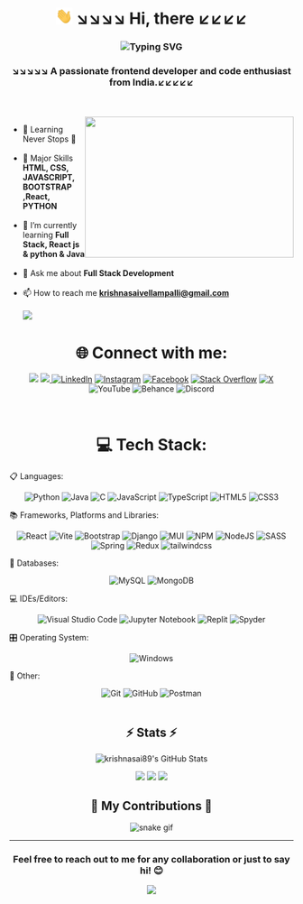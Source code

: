 <h1 align="center"><img src="https://raw.githubusercontent.com/ABSphreak/ABSphreak/master/gifs/Hi.gif" width="30px">
        ↘️↘️↘️↘️ Hi, there ↙️↙️↙️↙️</h1>
<!-- Title Typing Effect -->
<h3 align="center"><img
                src="https://readme-typing-svg.demolab.com?font=Lobster&color=58A6FF&size=35&pause=1000&center=true&vCenter=true&random=false&width=435&lines=Hii It's+Krishna Sai;Research+on+deep+learning😎;Full+Stack+Developer😎" alt="Typing SVG" /></a></h3>
                
<h3 align="center">↘️↘️↘️↘️↘️ A passionate frontend developer and code enthusiast from India.↙️↙️↙️↙️↙️</h3><br/><br/>
<img align="right" width="370" height="250" src="https://i.pinimg.com/originals/47/f0/34/47f0342cec72b800463bf003eac1257e.gif">
<div align="left">
  
- 🌱 Learning Never Stops 🚀<br><br>
- 💬 Major Skills **HTML, CSS, JAVASCRIPT, BOOTSTRAP ,React, PYTHON** <br><br>
- 🌱 I’m currently learning **Full Stack, React js & python & Java** <br><br>
- 💬 Ask me about **Full Stack Development** <br><br>
- 📫 How to reach me **krishnasaivellampalli@gmail.com** <br><br>
[![](https://visitcount.itsvg.in/api?id=krishnasai89&icon=0&color=0)](https://visitcount.itsvg.in)

</div>

<div align="center">
  
# 🌐 Connect with me:
 <a href="mailto:krishnasaivellampalli@gmail.com"><img src="https://img.shields.io/badge/Gmail-333333?style=for-the-badge&logo=gmail&logoColor=red" /></a>
 <a href="https://k-portfolio-six.vercel.app/" target="_blank">
     <img src="https://img.shields.io/badge/Portfolio-FF5722?style=for-the-badge&logo=todoist&logoColor=white" target="_blank" />
  </a>
 [![LinkedIn](https://img.shields.io/badge/LinkedIn-%230077B5.svg?logo=linkedin&logoColor=white)](https://linkedin.com/in/https://www.linkedin.com/in/krishna-sai-vellampalli/)
 [![Instagram](https://img.shields.io/badge/Instagram-%23E4405F.svg?logo=Instagram&logoColor=white)](https://www.instagram.com/krishna_sai_89/)
 [![Facebook](https://img.shields.io/badge/Facebook-%231877F2.svg?logo=Facebook&logoColor=white)](https://www.facebook.com/kishna.sai.89)
 [![Stack Overflow](https://img.shields.io/badge/-Stackoverflow-FE7A16?logo=stack-overflow&logoColor=white)](https://stackoverflow.com/users/https://stackoverflow.com/)
 [![X](https://img.shields.io/badge/X-black.svg?logo=X&logoColor=white)](https://x.com/Krishnav208)
 ![YouTube](https://img.shields.io/badge/YouTube-%23FF0000.svg?logo=YouTube&logoColor=white)
 ![Behance](https://img.shields.io/badge/Behance-1769ff?logo=behance&logoColor=white)
 ![Discord](https://img.shields.io/badge/Discord-%237289DA.svg?logo=discord&logoColor=white)
</div>
<br/>
<div align="center">
        
# 💻 Tech Stack:
<div align="left">
📋 Languages:
</div>

![Python](https://img.shields.io/badge/python-3670A0?style=for-the-badge&logo=python&logoColor=ffdd54)
![Java](https://img.shields.io/badge/java-%23ED8B00.svg?style=for-the-badge&logo=openjdk&logoColor=white)
![C](https://img.shields.io/badge/c-%2300599C.svg?style=for-the-badge&logo=c&logoColor=white)
![JavaScript](https://img.shields.io/badge/javascript-%23323330.svg?style=for-the-badge&logo=javascript&logoColor=%23F7DF1E)
![TypeScript](https://img.shields.io/badge/typescript-%23007ACC.svg?style=for-the-badge&logo=typescript&logoColor=white)
![HTML5](https://img.shields.io/badge/html5-%23E34F26.svg?style=for-the-badge&logo=html5&logoColor=white)
![CSS3](https://img.shields.io/badge/css3-%231572B6.svg?style=for-the-badge&logo=css3&logoColor=white) 

<div align="left">
📚 Frameworks, Platforms and Libraries:
</div>

![React](https://img.shields.io/badge/react-%2320232a.svg?style=for-the-badge&logo=react&logoColor=%2361DAFB)
![Vite](https://img.shields.io/badge/vite-%23646CFF.svg?style=for-the-badge&logo=vite&logoColor=white)
![Bootstrap](https://img.shields.io/badge/bootstrap-%238511FA.svg?style=for-the-badge&logo=bootstrap&logoColor=white)
![Django](https://img.shields.io/badge/django-%23092E20.svg?style=for-the-badge&logo=django&logoColor=white)
![MUI](https://img.shields.io/badge/MUI-%230081CB.svg?style=for-the-badge&logo=mui&logoColor=white)
![NPM](https://img.shields.io/badge/NPM-%23CB3837.svg?style=for-the-badge&logo=npm&logoColor=white)
![NodeJS](https://img.shields.io/badge/node.js-6DA55F?style=for-the-badge&logo=node.js&logoColor=white)
![SASS](https://img.shields.io/badge/SASS-hotpink.svg?style=for-the-badge&logo=SASS&logoColor=white)
![Spring](https://img.shields.io/badge/spring-%236DB33F.svg?style=for-the-badge&logo=spring&logoColor=white)
![Redux](https://img.shields.io/badge/redux-%23593d88.svg?style=for-the-badge&logo=redux&logoColor=white)
![tailwindcss](https://img.shields.io/badge/tailwindcss-%23593d88.svg?style=for-the-badge&logo=tailwindcss&logoColor=white)


<div align="left">
💾 Databases:
</div>

![MySQL](https://img.shields.io/badge/mysql-4479A1.svg?style=for-the-badge&logo=mysql&logoColor=white)
![MongoDB](https://img.shields.io/badge/MongoDB-%234ea94b.svg?style=for-the-badge&logo=mongodb&logoColor=white)

<div align="left">
💻 IDEs/Editors:
</div>

![Visual Studio Code](https://img.shields.io/badge/Visual%20Studio%20Code-0078d7.svg?style=for-the-badge&logo=visual-studio-code&logoColor=white)
![Jupyter Notebook](https://img.shields.io/badge/jupyter-%23FA0F00.svg?style=for-the-badge&logo=jupyter&logoColor=white)
![Replit](https://img.shields.io/badge/Replit-DD1200?style=for-the-badge&logo=Replit&logoColor=white)
![Spyder](https://img.shields.io/badge/Spyder-838485?style=for-the-badge&logo=spyder%20ide&logoColor=maroon)

<div align="left">
🎛️ Operating System:
</div>

![Windows](https://img.shields.io/badge/Windows-0078D6?style=for-the-badge&logo=windows&logoColor=white)

<div align="left">
🥅 Other:
</div>

![Git](https://img.shields.io/badge/git-%23F05033.svg?style=for-the-badge&logo=git&logoColor=white) 
![GitHub](https://img.shields.io/badge/github-%23121011.svg?style=for-the-badge&logo=github&logoColor=white) 
![Postman](https://img.shields.io/badge/Postman-FF6C37?style=for-the-badge&logo=postman&logoColor=white) 
 <br/>
 <br/>
</div>
<h2 align="center">⚡ Stats ⚡</h2>
<div align="center">
<div align="center">
    <img src="https://github-profile-summary-cards.vercel.app/api/cards/profile-details?username=krishnasai89&theme=github_dark" alt="krishnasai89's GitHub Stats"/>
</div>

![](https://github-readme-streak-stats.herokuapp.com/?user=krishnasai89&theme=transparent&hide_border=false) 
![](https://github-readme-stats.vercel.app/api/top-langs/?username=krishnasai89&theme=transparent&hide_border=false&include_all_commits=false&count_private=true&layout=compact)
![](https://github-readme-stats.vercel.app/api?username=krishnasai89&theme=transparent&hide_border=false&include_all_commits=false&count_private=true)

</div>
<div align="center">
  <h2>🐍 My Contributions 🐍</h2>
  
  ![snake gif](https://github.com/krishnasai89/krishnasai89/blob/output/github-snake-dark.svg)

---
<h3 align="center">Feel free to reach out to me for any collaboration or just to say hi! 😊</h3>
</div>
<p align="center">
  <img src="https://capsule-render.vercel.app/api?type=waving&color=gradient&height=65&section=footer"/>
</p>
